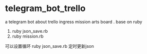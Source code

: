 # telegram_bot_trello
a telegram bot about trello ingress mission arts board . base on ruby

1. ruby json_save.rb
2. ruby mission.rb

可以设置循环  ruby json_save.rb 定时更新json
